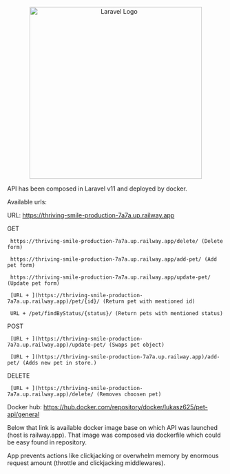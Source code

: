 <p align="center"><a href="https://laravel.com" target="_blank"><img src="https://raw.githubusercontent.com/laravel/art/master/logo-lockup/5%20SVG/2%20CMYK/1%20Full%20Color/laravel-logolockup-cmyk-red.svg" width="400" alt="Laravel Logo"></a></p>

API has been composed in Laravel v11 and deployed by docker.

Available urls:

URL: https://thriving-smile-production-7a7a.up.railway.app

GET

     https://thriving-smile-production-7a7a.up.railway.app/delete/ (Delete form)
     
     https://thriving-smile-production-7a7a.up.railway.app/add-pet/ (Add pet form)
     
     https://thriving-smile-production-7a7a.up.railway.app/update-pet/ (Update pet form)
     
     [URL + ](https://thriving-smile-production-7a7a.up.railway.app)/pet/{id}/ (Return pet with mentioned id)
     
     URL + /pet/findByStatus/{status}/ (Return pets with mentioned status)


POST

     [URL + ](https://thriving-smile-production-7a7a.up.railway.app)/update-pet/ (Swaps pet object)
     
     [URL + ](https://thriving-smile-production-7a7a.up.railway.app)/add-pet/ (Adds new pet in store.)


DELETE

     [URL + ](https://thriving-smile-production-7a7a.up.railway.app)/delete/ (Removes choosen pet)

     

Docker hub: https://hub.docker.com/repository/docker/lukasz625/pet-api/general

Below that link is available docker image base on which API was launched (host is railway.app). That image was composed via dockerfile which could be easy found in repository.

App prevents actions like clickjacking or overwhelm memory by enormous request amount (throttle and clickjacking middlewares).
